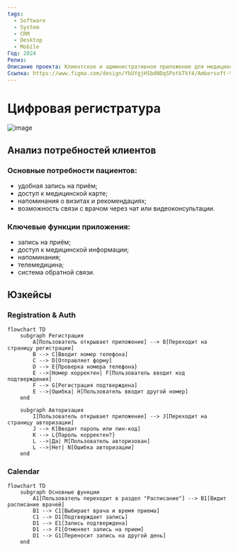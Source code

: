 ```yaml
---
tags:
  - Software
  - System
  - CRM
  - Desktop
  - Mobile
Год: 2024
Релиз: 
Описание проекта: Клиентское и административное приложение для медицинских клиник
Ссылка: https://www.figma.com/design/YbUYgjHSbdNDqSPotkTkY4/Ambersoft-%2F-Medical-Clinic-App?node-id=34-5255&t=XYx5L8Yk2IpRVfhx-1
---
```


# Цифровая регистратура

![image](https://github.com/user-attachments/assets/68024a50-6c6d-4eef-b661-db3a29c381c5)

## Анализ потребностей клиентов

### Основные потребности пациентов:
  - удобная запись на приём;
  - доступ к медицинской карте;
  - напоминания о визитах и рекомендациях;
  - возможность связи с врачом через чат или видеоконсультации.

### Ключевые функции приложения:
  - запись на приём;
  - доступ к медицинской информации;
  - напоминания;
  - телемедицина;
  - система обратной связи.

## Юзкейсы

### Registration & Auth

```mermaid
flowchart TD
    subgraph Регистрация
        A[Пользователь открывает приложение] --> B[Переходит на страницу регистрации]
        B --> C[Вводит номер телефона]
        C --> D[Отправляет форму]
        D --> E{Проверка номера телефона}
        E -->|Номер корректен| F[Пользователь вводит код подтверждения]
        F --> G[Регистрация подтверждена]
        E -->|Ошибка| H[Пользователь вводит другой номер]
    end
    
    subgraph Авторизация
        I[Пользователь открывает приложение] --> J[Переходит на страницу авторизации]
        J --> K[Вводит пароль или пин-код]
        K --> L{Пароль корректен?}
        L -->|Да| M[Пользователь авторизован]
        L -->|Нет| N[Ошибка авторизации]
    end
```


### Calendar

```mermaid
flowchart TD
    subgraph Основные функции
        A1[Пользователь переходит в раздел "Расписание"] --> B1[Видит расписание врачей]
        B1 --> C1[Выбирает врача и время приема]
        C1 --> D1[Подтверждает запись]
        D1 --> E1[Запись подтверждена]
        D1 --> F1[Отменяет запись на прием]
        D1 --> G1[Переносит запись на другой день]
    end
```